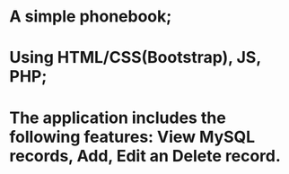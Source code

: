 # A simple phonebook;

# Using HTML/CSS(Bootstrap), JS, PHP;

# The application includes the following features: View MySQL records, Add, Edit an Delete record.
 

